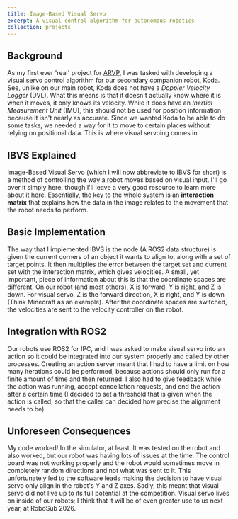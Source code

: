 ```yaml
---
title: Image-Based Visual Servo
excerpt: A visual control algorithm for autonomous robotics
collection: projects
---
```


## Background
As my first ever 'real' project for [ARVP](/experience/arvp), I was tasked with developing a visual servo control algorithm for our secondary companion robot, Koda. See, unlike on our main robot, Koda does not have a *Doppler Velocity Logger* (DVL). What this means is that it doesn't actually know where it is when it moves, it only knows its velocity. While it does have an *Inertial Measurement Unit* (IMU), this should not be used for position information because it isn't nearly as accurate. Since we wanted Koda to be able to do some tasks, we needed a way for it to move to certain places without relying on positional data. This is where visual servoing comes in.

## IBVS Explained
Image-Based Visual Servo (which I will now abbreviate to IBVS for short) is a method of controlling the way a robot moves based on visual input. I'll go over it simply here, though I'll leave a very good resource to learn more about it [here](https://inria.hal.science/inria-00350283/document). Essentially, the key to the whole system is an **interaction matrix** that explains how the data in the image relates to the movement that the robot needs to perform.

## Basic Implementation
The way that I implemented IBVS is the node (A ROS2 data structure) is given the current corners of an object it wants to align to, along with a set of target points. It then multiplies the error between the target set and current set with the interaction matrix, which gives velocities. A small, yet important, piece of information about this is that the coordinate spaces are different. On our robot (and most others), X is forward, Y is right, and Z is down. For visual servo, Z is the forward direction, X is right, and Y is down (Think Minecraft as an example). After the coordinate spaces are switched, the velocities are sent to the velocity controller on the robot.

## Integration with ROS2
Our robots use ROS2 for IPC, and I was asked to make visual servo into an action so it could be integrated into our system properly and called by other processes. Creating an action server meant that I had to have a limit on how many iterations could be performed, because actions should only run for a finite amount of time and then returned. I also had to give feedback while the action was running, accept cancellation requests, and end the action after a certain time (I decided to set a threshold that is given when the action is called, so that the caller can decided how precise the alignment needs to be).

## Unforeseen Consequences
My code worked! In the simulator, at least. It was tested on the robot and also worked, but our robot was having lots of issues at the time. The control board was not working properly and the robot would sometimes move in completely random directions and not what was sent to it. This unfortunately led to the software leads making the decision to have visual servo only align in the robot's Y and Z axes. Sadly, this meant that visual servo did not live up to its full potential at the competition. Visual servo lives on inside of our robots; I think that it will be of even greater use to us next year, at RoboSub 2026.
